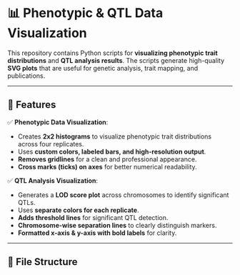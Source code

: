 # 📊 Phenotypic & QTL Data Visualization

This repository contains Python scripts for **visualizing phenotypic trait distributions** and **QTL analysis results**. The scripts generate high-quality **SVG plots** that are useful for genetic analysis, trait mapping, and publications.

---

## 📌 Features
✅ **Phenotypic Data Visualization**:
- Creates **2x2 histograms** to visualize phenotypic trait distributions across four replicates.
- Uses **custom colors, labeled bars, and high-resolution output**.
- **Removes gridlines** for a clean and professional appearance.
- **Cross marks (ticks) on axes** for better numerical readability.

✅ **QTL Analysis Visualization**:
- Generates a **LOD score plot** across chromosomes to identify significant QTLs.
- Uses **separate colors for each replicate**.
- **Adds threshold lines** for significant QTL detection.
- **Chromosome-wise separation lines** to clearly distinguish markers.
- **Formatted x-axis & y-axis with bold labels** for clarity.

---

## 📂 File Structure
